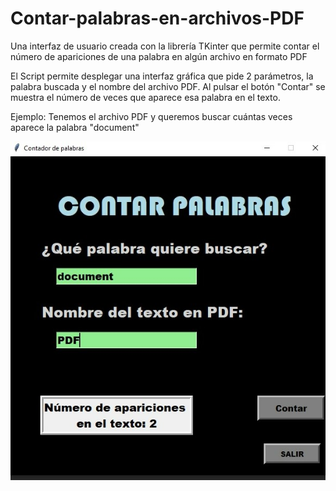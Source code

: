 # Contar-palabras-en-archivos-PDF
Una interfaz de usuario creada con la librería TKinter que permite contar el número de apariciones de una palabra en algún archivo en formato PDF

El Script permite desplegar una interfaz gráfica que pide 2 parámetros, la palabra buscada y el nombre del archivo PDF. Al pulsar el botón "Contar" se 
muestra el número de veces que aparece esa palabra en el texto.

Ejemplo:
Tenemos el archivo PDF y queremos buscar cuántas veces aparece la palabra "document"

![Screenshot](contar_palabras.jpg)
